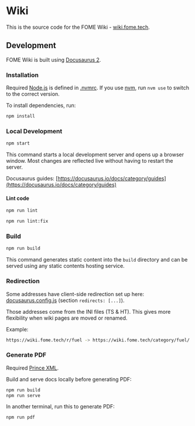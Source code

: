 # Wiki

This is the source code for the FOME Wiki - [wiki.fome.tech](https://wiki.fome.tech).

## Development

FOME Wiki is built using [Docusaurus 2](https://docusaurus.io/).

### Installation

Required [Node.js](https://nodejs.dev/) is defined in [.nvmrc](/.nvmrc). If you use [nvm](https://github.com/nvm-sh/nvm), run `nvm use` to switch to the correct version.

To install dependencies, run:

```bash
npm install
```

### Local Development

```bash
npm start
```

This command starts a local development server and opens up a browser window. Most changes are reflected live without having to restart the server.

Docusaurus guides: [https://docusaurus.io/docs/category/guides](https://docusaurus.io/docs/category/guides)

#### Lint code

```bash
npm run lint

npm run lint:fix
```

### Build

```bash
npm run build
```

This command generates static content into the `build` directory and can be served using any static contents hosting service.

### Redirection

Some addresses have client-side redirection set up here: [docusaurus.config.js](/docusaurus.config.js) (section `redirects: [...]`).

Those addresses come from the INI files (TS & HT). This gives more flexibility when wiki pages are moved or renamed.

Example:

```bash
https://wiki.fome.tech/r/fuel -> https://wiki.fome.tech/category/fuel/
```

### Generate PDF

Required [Prince XML](https://www.princexml.com/).

Build and serve docs locally before generating PDF:

```bash
npm run build
npm run serve
```

In another terminal, run this to generate PDF:

```bash
npm run pdf
```
